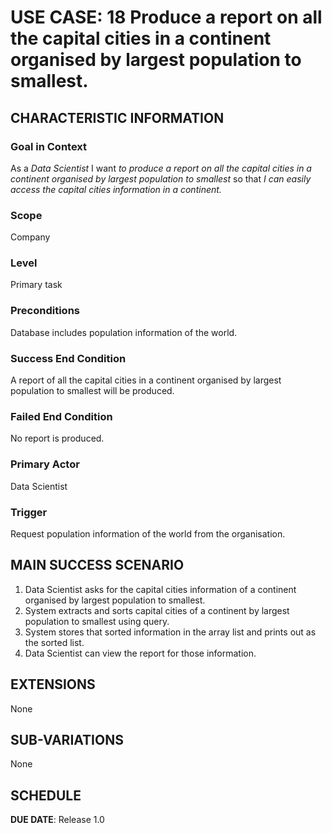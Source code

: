 # USE CASE: 18 Produce a report on all the capital cities in a continent organised by largest population to smallest.

## CHARACTERISTIC INFORMATION

### Goal in Context

As a *Data Scientist* I want *to produce a report on all the capital cities in a continent organised by largest population to smallest* so that *I can easily access the capital cities information in a continent.*

### Scope

Company

### Level

Primary task

### Preconditions

Database includes population information of the world.

### Success End Condition

A report of all the capital cities in a continent organised by largest population to smallest will be produced.

### Failed End Condition

No report is produced.
 
### Primary Actor

Data Scientist

### Trigger

Request population information of the world from the organisation.

## MAIN SUCCESS SCENARIO

1. Data Scientist asks for the capital cities information of a continent organised by largest population to smallest.
2. System extracts and sorts capital cities of a continent by largest population to smallest using query.
3. System stores that sorted information in the array list and prints out as the sorted list.
4. Data Scientist can view the report for those information.

## EXTENSIONS

None

## SUB-VARIATIONS

None

## SCHEDULE

**DUE DATE**: Release 1.0
